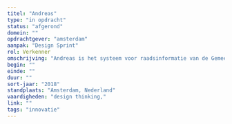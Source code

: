 ```yaml
---
titel: "Andreas"
type: "in opdracht"
status: "afgerond"
domein: ""
opdrachtgever: "amsterdam"
aanpak: "Design Sprint"
rol: Verkenner
omschrijving: "Andreas is het systeem voor raadsinformatie van de Gemeente Amsterdam. In deze explore ontwikkelden wij in co-creatie met potentiële afnemers een aantal concepten voor beter gebruik van open raadsinformatie."
begin: ""
einde: ""
duur: ""
sort-jaar: "2018"
standplaats: "Amsterdam, Nederland"
vaardigheden: "design thinking,"
link: ""
tags: "innovatie"
---
```

